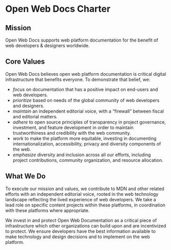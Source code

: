 # Open Web Docs Charter

## Mission

Open Web Docs supports web platform documentation for the benefit of web developers & designers worldwide.


## Core Values

Open Web Docs believes open web platform documentation is critical digital infrastructure that benefits everyone. To demonstrate that belief, we: 

- _focus_ on documentation that has a positive impact on end-users and web developers.
- _prioritize_ based on needs of the global community of web developers and designers. 
- _maintain_ an independent editorial voice, with a “firewall” between fiscal and editorial matters. 
- _adhere_ to open source principles of transparency in project governance, investment, and feature development in order to maintain trustworthiness and credibility with the web community. 
- _work_ to make the platform more equitable, investing in documenting internationalization, accessibility, privacy and diversity components of the web. 
- _emphasize_ diversity and inclusion across all our efforts, including project contributions, community organization, and resource allocation.

## What We Do
To execute our mission and values, we contribute to MDN and other related efforts with an independent editorial voice, rooted in the web technology landscape reflecting the lived experience of web developers. We take a lead role on specific content projects within these platforms, in coordination with these platforms where appropriate.

We invest in and protect Open Web Documentation as a critical piece of infrastructure which other organizations can build upon and are incentivized to protect. We ensure developers have the best information available to make technology and design decisions and to implement on the web platform.
